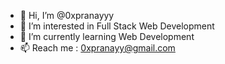- 👋 Hi, I’m @0xpranayyy
- 👀 I’m interested in Full Stack Web Development
- 🌱 I’m currently learning Web Development
- 📫 Reach me : 0xpranayy@gmail.com

<!---
0xpranayyy/0xpranayyy is a ✨ special ✨ repository because its `README.md` (this file) appears on your GitHub profile.
You can click the Preview link to take a look at your changes.
--->

